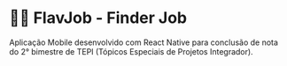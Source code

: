 # 💼🔎 FlavJob - Finder Job
Aplicação Mobile desenvolvido com React Native para conclusão de nota do 2° bimestre de TEPI (Tópicos Especiais de Projetos Integrador).
